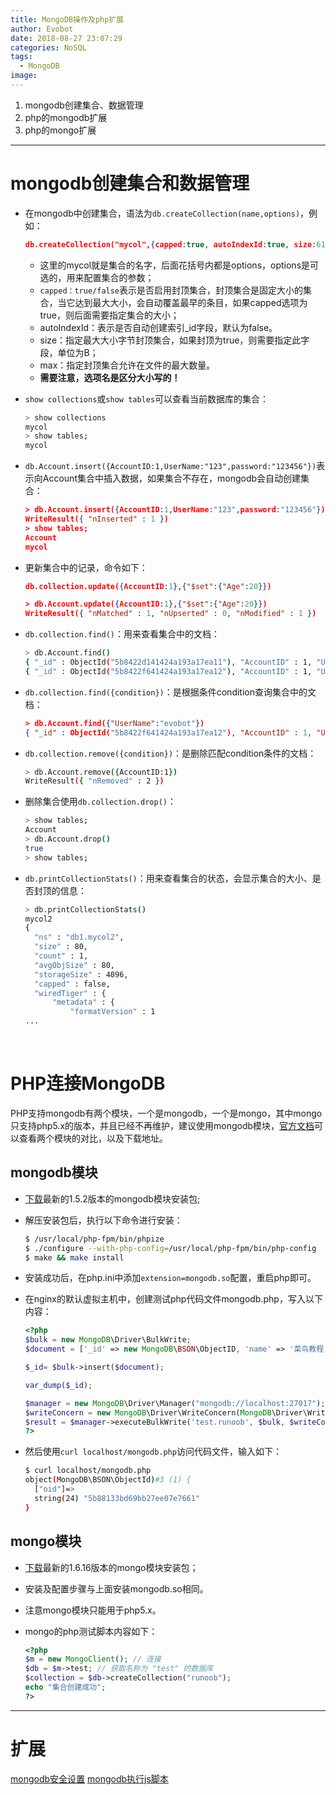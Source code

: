 ```yaml
---
title: MongoDB操作及php扩展
author: Evobot
date: 2018-08-27 23:07:29
categories: NoSQL
tags:
  - MongoDB
image:
---
```


1. mongodb创建集合、数据管理
2. php的mongodb扩展
3. php的mongo扩展

<!--more-->

---

# mongodb创建集合和数据管理

- 在mongodb中创建集合，语法为`db.createCollection(name,options)`，例如：

  ```json
  db.createCollection("mycol",{capped:true, autoIndexId:true, size:6142800, max:10000})
  ```

  - 这里的mycol就是集合的名字，后面花括号内都是options，options是可选的，用来配置集合的参数；
  - `capped：true/false`表示是否启用封顶集合，封顶集合是固定大小的集合，当它达到最大大小，会自动覆盖最早的条目，如果capped选项为true，则后面需要指定集合的大小；
  - autoIndexId：表示是否自动创建索引_id字段，默认为false。
  - size：指定最大大小字节封顶集合，如果封顶为true，则需要指定此字段，单位为B；
  - max：指定封顶集合允许在文件的最大数量。
  - **需要注意，选项名是区分大小写的！**

- `show collections`或`show tables`可以查看当前数据库的集合：

  ```bash
  > show collections
  mycol
  > show tables;
  mycol

  ```

- `db.Account.insert({AccountID:1,UserName:"123",password:"123456"})`表示向Account集合中插入数据，如果集合不存在，mongodb会自动创建集合：

  ```json
  > db.Account.insert({AccountID:1,UserName:"123",password:"123456"})
  WriteResult({ "nInserted" : 1 })
  > show tables;
  Account
  mycol

  ```

- 更新集合中的记录，命令如下：

  ```json
  db.collection.update({AccountID:1},{"$set":{"Age":20}})
  ```

  ```json
  > db.Account.update({AccountID:1},{"$set":{"Age":20}})
  WriteResult({ "nMatched" : 1, "nUpserted" : 0, "nModified" : 1 })

  ```

- `db.collection.find()`：用来查看集合中的文档：

  ```bash
  > db.Account.find()
  { "_id" : ObjectId("5b8422d141424a193a17ea11"), "AccountID" : 1, "UserName" : "123", "password" : "123456", "Age" : 20 }
  { "_id" : ObjectId("5b8422f641424a193a17ea12"), "AccountID" : 1, "UserName" : "evobot", "password" : "abcde" }

  ```

- `db.collection.find({condition})`：是根据条件condition查询集合中的文档：

  ```json
  > db.Account.find({"UserName":"evobot"})
  { "_id" : ObjectId("5b8422f641424a193a17ea12"), "AccountID" : 1, "UserName" : "evobot", "password" : "abcde" }

  ```

- `db.collection.remove({condition})`：是删除匹配condition条件的文档：

  ```bash
  > db.Account.remove({AccountID:1})
  WriteResult({ "nRemoved" : 2 })

  ```

- 删除集合使用`db.collection.drop()`：

  ```bash
  > show tables;
  Account
  > db.Account.drop()
  true
  > show tables;

  ```

- `db.printCollectionStats()`：用来查看集合的状态，会显示集合的大小、是否封顶的信息：

  ```bash
  > db.printCollectionStats()
  mycol2
  {
  	"ns" : "db1.mycol2",
  	"size" : 80,
  	"count" : 1,
  	"avgObjSize" : 80,
  	"storageSize" : 4096,
  	"capped" : false,
  	"wiredTiger" : {
  		"metadata" : {
  			"formatVersion" : 1
  ...
  ```

  ​


# PHP连接MongoDB

PHP支持mongodb有两个模块，一个是mongodb，一个是mongo，其中mongo只支持php5.x的版本，并且已经不再维护，建议使用mongodb模块，[官方文档](https://docs.mongodb.com/ecosystem/drivers/php/)可以查看两个模块的对比，以及下载地址。

## mongodb模块

- [下载](https://pecl.php.net/get/mongodb-1.5.2.tgz)最新的1.5.2版本的mongodb模块安装包;

- 解压安装包后，执行以下命令进行安装：

  ```bash
  $ /usr/local/php-fpm/bin/phpize
  $ ./configure --with-php-config=/usr/local/php-fpm/bin/php-config
  $ make && make install
  ```

- 安装成功后，在php.ini中添加`extension=mongodb.so`配置，重启php即可。

- 在nginx的默认虚拟主机中，创建测试php代码文件mongodb.php，写入以下内容：

  ```php
  <?php
  $bulk = new MongoDB\Driver\BulkWrite;
  $document = ['_id' => new MongoDB\BSON\ObjectID, 'name' => '菜鸟教程'];

  $_id= $bulk->insert($document);

  var_dump($_id);

  $manager = new MongoDB\Driver\Manager("mongodb://localhost:27017");  
  $writeConcern = new MongoDB\Driver\WriteConcern(MongoDB\Driver\WriteConcern::MAJORITY, 1000);
  $result = $manager->executeBulkWrite('test.runoob', $bulk, $writeConcern);
  ?>
  ```

- 然后使用`curl localhost/mongodb.php`访问代码文件，输入如下：

  ```bash
  $ curl localhost/mongodb.php
  object(MongoDB\BSON\ObjectId)#3 (1) {
    ["oid"]=>
    string(24) "5b88133bd69bb27ee07e7661"
  }

  ```

## mongo模块

- [下载](https://pecl.php.net/get/mongo-1.6.16.tgz)最新的1.6.16版本的mongo模块安装包；

- 安装及配置步骤与上面安装mongodb.so相同。

- 注意mongo模块只能用于php5.x。

- mongo的php测试脚本内容如下：

  ```php
  <?php
  $m = new MongoClient(); // 连接
  $db = $m->test; // 获取名称为 "test" 的数据库
  $collection = $db->createCollection("runoob");
  echo "集合创建成功";
  ?>
  ```

---

# 扩展

[mongodb安全设置]( http://www.mongoing.com/archives/631) 		[mongodb执行js脚本](http://www.jianshu.com/p/6bd8934bd1ca)

